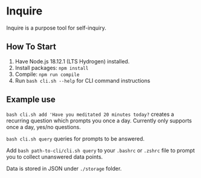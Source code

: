 # Inquire

Inquire is a purpose tool for self-inquiry.

## How To Start

1. Have Node.js 18.12.1 (LTS Hydrogen) installed.
2. Install packages: `npm install`
3. Compile: `npm run compile`
4. Run `bash cli.sh --help` for CLI command instructions

## Example use

`bash cli.sh add 'Have you meditated 20 minutes today?` creates a recurring question which prompts you once a day. Currently only supports once a day, yes/no questions.

`bash cli.sh query` queries for prompts to be answered.

Add `bash path-to-cli/cli.sh query` to your `.bashrc` or `.zshrc` file to prompt you to collect unanswered data points.

Data is stored in JSON under `./storage` folder.
